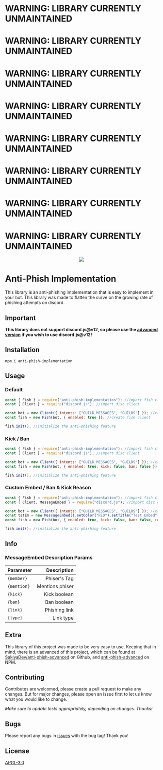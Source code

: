 # WARNING: LIBRARY CURRENTLY UNMAINTAINED
# WARNING: LIBRARY CURRENTLY UNMAINTAINED
# WARNING: LIBRARY CURRENTLY UNMAINTAINED
# WARNING: LIBRARY CURRENTLY UNMAINTAINED
# WARNING: LIBRARY CURRENTLY UNMAINTAINED
# WARNING: LIBRARY CURRENTLY UNMAINTAINED
# WARNING: LIBRARY CURRENTLY UNMAINTAINED
# WARNING: LIBRARY CURRENTLY UNMAINTAINED

<p align="center"><img src="https://i.imgur.com/psCk5zC.png"></p>

# Anti-Phish Implementation

This library is an anti-phishing implementation that is easy to implement in your bot. This library was made to flatten the curve on the growing rate of phishing attempts on discord.

## Important

**This library does not support discord.js@v12, so please use the [advanced version](https://npmjs.com/anti-phish-advanced) if you wish to use discord.js@v12!**

## Installation

```
npm i anti-phish-implementation
```

## Usage


### Default

```js
const { Fish } = require("anti-phish-implementation"); //import fish client
const { Client } = require("discord.js"); //import disc client

const bot = new Client({ intents: ["GUILD_MESSAGES", "GUILDS"] }); //create disc client
const fish = new Fish(bot, { enabled: true }); //create fish client

fish.init(); //initialize the anti-phishing feature
```

### Kick / Ban

```js
const { Fish } = require("anti-phish-implementation"); //import fish client
const { Client } = require("discord.js"); //import disc client

const bot = new Client({ intents: ["GUILD_MESSAGES", "GUILDS"] }); //create disc client
const fish = new Fish(bot, { enabled: true, kick: false, ban: false }); //create fish client

fish.init(); //initialize the anti-phishing feature
```

### Custom Embed / Ban & Kick Reason

```js
const { Fish } = require("anti-phish-implementation"); //import fish client
const { Client, MessageEmbed } = require("discord.js"); //import disc client

const bot = new Client({ intents: ["GUILD_MESSAGES", "GUILDS"] }); //create disc client
const tstEm = new MessageEmbed().setColor("RED").setTitle("Test Embed").setDescription("{member} hey");
const fish = new Fish(bot, { enabled: true, kick: false, ban: false, reason: "Test Reason", embed: tstEm }); //create fish client

fish.init(); //initialize the anti-phishing feature
```

## Info


### MessageEmbed Description Params


|  Parameter   |   Description   |
|--------------|----------------:|
|  `{member}`  | Phiser's Tag    |
|  `{mention}` | Mentions phiser |
|   `{kick}`   | Kick boolean    |
|    `{ban}`   | Ban boolean     |
|   `{link}`   | Phishing link   |
|   `{type}`   | Link type       |


## Extra

This library of this project was made to be very easy to use. Keeping that in mind, there is an advanced of this project, which can be found at [SakiyaDev/anti-phish-advanced](https://github.com/SakiyaDev/anti-phish-advanced) on Github, and [anti-phish-advanced](https://www.npmjs.com/package/anti-phish-advanced) on NPM.

## Contributing

Contributes are welcomed, please create a pull request to make any changes. But for major changes, please open an issue first to let us know what you would like to change.

*Make sure to update tests appropriately, depending on changes. Thanks!*

## Bugs

Please report any bugs in [issues](https://github.com/SakiyaDev/anti-phish-implementation/issues) with the bug tag! Thank you!

## License

[APGL-3.0](https://choosealicense.com/licenses/agpl-3.0/)
